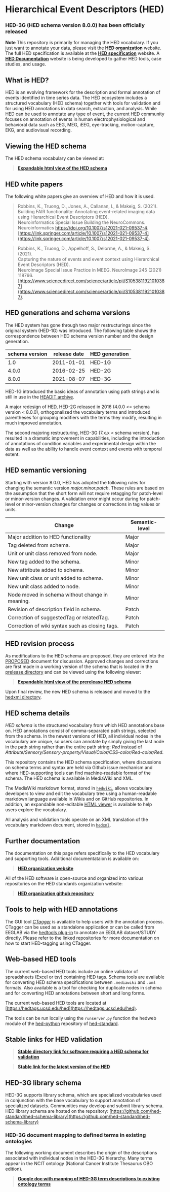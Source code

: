 # Hierarchical Event Descriptors (HED)
### HED-3G (HED schema version 8.0.0) has been officially released

**Note** This repository is primarily for managing the HED vocabulary. If you just 
want to annotate your data, please visit the [**HED organization**](https://www.hedtags.org) website. The full HED specification is available at the
[**HED specification**](https://hed-specification.readthedocs.io/en/latest/index.html) website. 
A [**HED Documentation**](https://hed-docs.readthedocs.io/en/latest/) website 
is being developed to gather HED tools, case studies, and usage. 

## What is HED?
HED is an evolving framework for the description and formal annotation of events 
identified in time series data. The HED ecosystem includes a structured vocabulary (HED schema)
together with tools for validation and for using HED annotations in data search, 
extraction, and analysis. While HED can be used to annotate any type of event, 
the current HED community focuses on annotation of events in human 
electrophysiological and behavioral data such as EEG, MEG, iEEG, eye-tracking, 
motion-capture, EKG, and audiovisual recording.
 

## Viewing the HED schema
The HED schema vocabulary can be viewed at:

> [**Expandable html view of the HED schema**](http://www.hedtags.org/display_hed.html) 

## HED white papers

The following white papers give an overview of HED and how it is used.

> Robbins, K., Truong, D., Jones, A., Callanan, I., & Makeig, S. (2021).  
> Building FAIR functionality: Annotating event-related imaging data using Hierarchical Event Descriptors (HED).   
> Neuroinformatics Special Issue Building the NeuroCommons. Neuroinformatics https://doi.org/10.1007/s12021-021-09537-4.  
> [https://link.springer.com/article/10.1007/s12021-021-09537-4](https://link.springer.com/article/10.1007/s12021-021-09537-4).

> Robbins, K., Truong, D., Appelhoff, S., Delorme, A., & Makeig, S. (2021).  
> Capturing the nature of events and event context using Hierarchical Event Descriptors (HED).  
> NeuroImage Special Issue Practice in MEEG. NeuroImage 245 (2021) 118766.  
> [https://www.sciencedirect.com/science/article/pii/S1053811921010387](https://www.sciencedirect.com/science/article/pii/S1053811921010387).

## HED generations and schema versions 
The HED system has gone through two major restructurings since the original system
(HED-1G) was introduced. The following table shows the correspondence between 
HED schema version number and the design generation.

| schema version | release date | HED generation |
| --- | --- | --- |
| 1.0 | 2011-01-01 | HED-1G |
| 4.0.0 | 2016-02-25 | HED-2G |
| 8.0.0 | 2021-08-07 | HED-3G |


HED-1G introduced the basic ideas of annotation using path strings and is
still in use in the [HEADIT archive](https://headit.ucsd.edu). 

A major redesign of HED, HED-2G released in 2016 (4.0.0 <= schema version < 8.0.0), 
orthogonalized the vocabulary terms and introduced parentheses for grouping modifiers
with the terms they modify, resulting in much improved annotation. 

The second majoring restructuring, HED-3G (7.x.x < schema version), 
has resulted in a dramatic improvement in capabilities, including the 
introduction of annotations of condition variables and experimental 
design within the data as well as the ability to handle event context 
and events with temporal extent.

## HED semantic versioning

Starting with version 8.0.0, HED has adopted the following rules for
changing the semantic version *major.minor.patch*. These rules are
based on the assumption that the short form will not require retagging
for patch-level or minor-version changes. A validation error might occur
during for patch-level or minor-version changes for changes or
corrections in tag values or units.

| Change                          | Semantic-level | 
| ---------------------------------- | -------------- |
| Major addition to HED functionality     | Major  |
| Tag deleted from schema.                | Major  |
| Unit or unit class removed from node.   | Major  |
| New tag added to the schema.            | Minor  |
| New attribute added to schema.          | Minor  |
| New unit class or unit added to schema. | Minor  |
| New unit class added to node.           | Minor  |
| Node moved in schema without change in meaning. | Minor |
| Revision of description field in schema.        | Patch   |
| Correction of suggestedTag or relatedTag.       | Patch  |
| Correction of wiki syntax such as closing tags. | Patch |

## HED revision process

As modifications to the HED schema are proposed, they are entered into the
[PROPOSED](PROPOSED.md) document for discussion.
Approved changes and corrections are first made in a working version of the
schema that is located in the [prelease directory](https://github.com/hed-standard/hed-specification/tree/master/prelease) and can be viewed
using the following viewer:

> [**Expandable html view of the prerelease HED schema**](https://www.hedtags.org/display_hed_prelease.html) 

Upon final review, the new HED schema is released and moved to the
[hedxml directory](https://github.com/hed-standard/hed-specification/tree/master/hedxml).

## HED schema details
_HED schema_ is the structured vocabulary from which HED annotations base on. HED annotations consist of comma-separated path strings,
selected from the schema. In the newest versions of HED,
all individual nodes in the vocabulary are unique, so users can annotate
by simply giving the last node in the path string rather than the entire path
string: *Red* instead of *Attribute/Sensory/Sensory-property/Visual/Color/CSS-color/Red-color/Red*.

This repository contains the HED schema specification, where discussions on schema terms and syntax are held via Github issue mechanism and where HED-supporting tools can find machine-readable format of the schema. The HED schema is available in MediaWiki and XML. 

The MediaWiki markdown format, stored in 
[`hedwiki`](https://github.com/hed-standard/hed-specification/tree/master/hedwiki),
allows vocabulary developers to view and edit the vocabulary tree using a 
human-readable markdown language available in Wikis and on GitHub repositories. 
In addition, an expandable non-editable 
[HTML viewer](http://www.hedtags.org/display_hed.html)  is available
to help users explore the vocabulary.

All analysis and validation tools operate on an XML translation of the vocabulary 
markdown document, stored in [`hedxml`](https://github.com/hed-standard/hed-specification/tree/master/hedxml). 


## Further documentation

The documentation on this page refers specifically to the HED vocabulary and supporting tools. Additional documentataion is available on:

> [**HED organization website**](https://www.hedtags.org)

All of the HED software is open-source and organized into various repositories on the HED standards organization website:

> [**HED organization github repository**](https://github.com/hed-standard)


## Tools to help with HED annotations
The GUI tool [_CTagger_](https://github.com/hed-standard/CTagger) is available to help users with the annotation process. CTagger can be used as a standalone application or can be called from EEGLAB via the [hedtools plug-in](https://github.com/hed-standard/hed-matlab) to annotate an EEGLAB dataset/STUDY directly. Please refer to the linked repositories for more documentation on how to start HED-tagging using CTagger.

## Web-based HED tools

The current web-based HED tools include an online validator of spreadsheets (Excel or tsv)
containing HED tags. Schema tools are available for converting HED schema specifications between `.mediawiki` and
`.xml` formats. 
Also available is a tool for checking for duplicate nodes in schema and for converting
HED annotations between short and long forms.  

The current web-based HED tools are located at [https://hedtags.ucsd.edu/hed](https://hedtags.ucsd.edu/hed).  

The tools can be run locally using the `runserver.py` function the hedweb module
of the [hed-python](https://github.com/hed-standard/hed-python) repository of 
[hed-standard](https://github.com/hed-standard).

## Stable links for HED validation

> [**Stable directory link for software requiring a HED schema for validation**](https://github.com/hed-standard/hed-specification/tree/master/hedxml)

> [**Stable link for the latest version of the HED**](https://raw.githubusercontent.com/hed-standard/hed-specification/master/hedxml/HEDLatest.xml)


## HED-3G library schema

HED-3G supports library schema, which are specialized vocabularies used in conjunction with the
base vocabulary to support annotation of specialized datasets. Communities may develop and submit
library schema.  HED library schema are hosted on the repository: 
[https://github.com/hed-standard/hed-schema-library](https://github.com/hed-standard/hed-schema-library)

### HED-3G document mapping to defined terms in existing ontologies

The following working document describes the origin of the descriptions associated with individual nodes in the HED-3G hierarchy. Many terms appear in the NCIT ontology (National Cancer Institute Thesaurus OBO edition).

> [**Google doc with mapping of HED-3G term descriptions to existing ontology terms**](https://drive.google.com/file/d/13y17OwwNBlHdhB7hguSmOBdxn0Uk4hsI/view?usp=sharing) 
